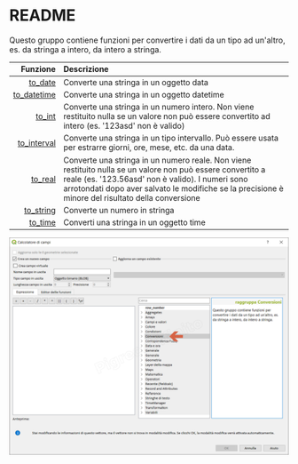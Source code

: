 # README

Questo gruppo contiene funzioni per convertire i dati da un tipo ad un'altro, es. da stringa a intero, da intero a stringa.

| Funzione | Descrizione |
| ---: | :--- |
| [to\_date](conversioni/funzioni/to_date.md) | Converte una stringa in un oggetto data |
| [to\_datetime](conversioni/funzioni/to_datetime.md) | Converte una stringa in un oggetto datetime |
| [to\_int](conversioni/funzioni/to_int.md) | Converte una stringa in un numero intero. Non viene restituito nulla se un valore non può essere convertito ad intero \(es. '123asd' non è valido\) |
| [to\_interval](conversioni/funzioni/to_interval.md) | Converte una stringa in un tipo intervallo. Può essere usata per estrarre giorni, ore, mese, etc. da una data. |
| [to\_real](conversioni/funzioni/to_real.md) | Converte una stringa in un numero reale. Non viene restituito nulla se un valore non può essere convertito a reale \(es. '123.56asd' non è valido\). I numeri sono arrotondati dopo aver salvato le modifiche se la precisione è minore del risultato della conversione |
| [to\_string](conversioni/funzioni/to_string.md) | Converte un numero in stringa |
| [to\_time](conversioni/funzioni/to_time.md) | Converti una stringa in un oggetto time |

![](../.gitbook/assets/gruppo_conversioni1.png)

